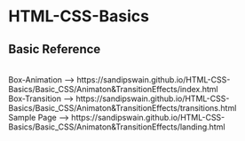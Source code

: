 # HTML-CSS-Basics<br>

<h2>Basic Reference</h2><br>
Box-Animation  --> https://sandipswain.github.io/HTML-CSS-Basics/Basic_CSS/Animaton&TransitionEffects/index.html<br>
Box-Transition --> https://sandipswain.github.io/HTML-CSS-Basics/Basic_CSS/Animaton&TransitionEffects/transitions.html<br>
Sample Page    --> https://sandipswain.github.io/HTML-CSS-Basics/Basic_CSS/Animaton&TransitionEffects/landing.html<br>
